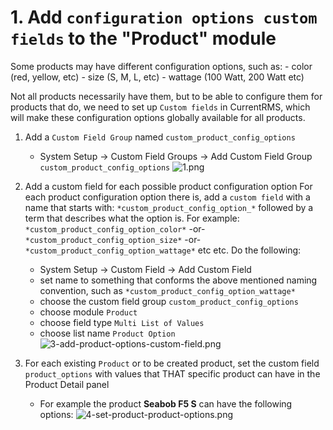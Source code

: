 # 1. Add ```configuration options custom fields``` to the "Product" module

Some products may have different configuration options, such as:
      - color (red, yellow, etc)
      - size (S, M, L, etc)
      - wattage (100 Watt, 200 Watt etc)

Not all products necessarily have them, but to be able to configure them for products that do, we need to set up ```Custom fields``` in CurrentRMS, which will make these configuration options globally available for all products.

1. Add a ```Custom Field Group``` named ```custom_product_config_options```
    - System Setup -> Custom Field Groups -> Add Custom Field Group ```custom_product_config_options```
    ![1.png](https://bitbucket.org/repo/qEd965M/images/2230219713-1.png)

2. Add a custom field for each possible product configuration option
For each product configuration option there is, add a ```custom field``` with a name that starts with: ```*custom_product_config_option_*``` followed by a term that describes what the option is. For example: ```*custom_product_config_option_color*``` -or- ```*custom_product_config_option_size*``` -or- ```*custom_product_config_option_wattage*``` etc etc. Do the following:

    - System Setup -> Custom Field -> Add Custom Field
    - set name to something that conforms the above mentioned naming convention, such as ```*custom_product_config_option_wattage*```
    - choose the custom field group ```custom_product_config_options```
    - choose module ```Product```
    - choose field type ```Multi List of Values```
    - choose list name ```Product Option```
    ![3-add-product-options-custom-field.png](https://bitbucket.org/repo/qEd965M/images/1684220058-3-add-product-options-custom-field.png)

4. For each existing ```Product``` or to be created product, set the custom field ```product_options``` with values that THAT specific product can have in the Product Detail panel
    - For example the product **Seabob F5 S** can have the following options:
    ![4-set-product-product-options.png](https://bitbucket.org/repo/qEd965M/images/2177113834-4-set-product-product-options.png)